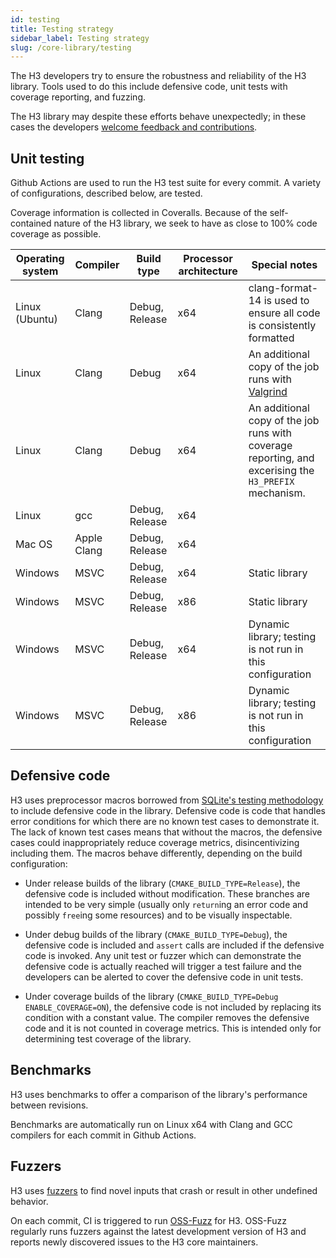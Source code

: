 ```yaml
---
id: testing
title: Testing strategy
sidebar_label: Testing strategy
slug: /core-library/testing
---
```


The H3 developers try to ensure the robustness and reliability of the H3 library. Tools used to do this include defensive code, unit tests with coverage reporting, and fuzzing.

The H3 library may despite these efforts behave unexpectedly; in these cases the developers
[welcome feedback and contributions](https://github.com/uber/h3/blob/master/CONTRIBUTING.md).

## Unit testing

Github Actions are used to run the H3 test suite for every commit. A variety of configurations, described below, are tested.

Coverage information is collected in Coveralls. Because of the self-contained nature of the H3 library, we seek to have as close to 100% code coverage as possible.

| Operating system | Compiler    | Build type     | Processor architecture | Special notes
| ---------------- | ----------- | -------------- | ---------------------- | -------------
| Linux (Ubuntu)   | Clang       | Debug, Release | x64                    | clang-format-14 is used to ensure all code is consistently formatted
| Linux            | Clang       | Debug          | x64                    | An additional copy of the job runs with [Valgrind](https://valgrind.org/)
| Linux            | Clang       | Debug          | x64                    | An additional copy of the job runs with coverage reporting, and excerising the `H3_PREFIX` mechanism.
| Linux            | gcc         | Debug, Release | x64                    |
| Mac OS           | Apple Clang | Debug, Release | x64                    |
| Windows          | MSVC        | Debug, Release | x64                    | Static library
| Windows          | MSVC        | Debug, Release | x86                    | Static library
| Windows          | MSVC        | Debug, Release | x64                    | Dynamic library; testing is not run in this configuration
| Windows          | MSVC        | Debug, Release | x86                    | Dynamic library; testing is not run in this configuration

## Defensive code

H3 uses preprocessor macros borrowed from [SQLite's testing methodology](https://www.sqlite.org/testing.html) to include defensive code in the library. Defensive code is code that handles error conditions for which there are no known test cases to demonstrate it. The lack of known test cases means that without the macros, the defensive cases could inappropriately reduce coverage metrics, disincentivizing including them. The macros behave differently, depending on the build configuration:

* Under release builds of the library (`CMAKE_BUILD_TYPE=Release`), the defensive code is included without modification. These branches are intended to be very simple (usually only `return`ing an error code and possibly `free`ing some resources) and to be visually inspectable.

* Under debug builds of the library (`CMAKE_BUILD_TYPE=Debug`), the defensive code is included and `assert` calls are included if the defensive code is invoked. Any unit test or fuzzer which can demonstrate the defensive code is actually reached will trigger a test failure and the developers can be alerted to cover the defensive code in unit tests.

* Under coverage builds of the library (`CMAKE_BUILD_TYPE=Debug ENABLE_COVERAGE=ON`), the defensive code is not included by replacing its condition with a constant value. The compiler removes the defensive code and it is not counted in coverage metrics. This is intended only for determining test coverage of the library.

## Benchmarks

H3 uses benchmarks to offer a comparison of the library's performance between revisions.

Benchmarks are automatically run on Linux x64 with Clang and GCC compilers for each commit in Github Actions.

## Fuzzers

H3 uses [fuzzers](https://github.com/uber/h3/tree/master/src/apps/fuzzers) to find novel inputs that crash or result in other undefined behavior.

On each commit, CI is triggered to run [OSS-Fuzz](https://github.com/google/oss-fuzz/tree/master/projects/h3) for H3. OSS-Fuzz regularly runs fuzzers against the latest development version of H3 and reports newly discovered issues to the H3 core maintainers.
